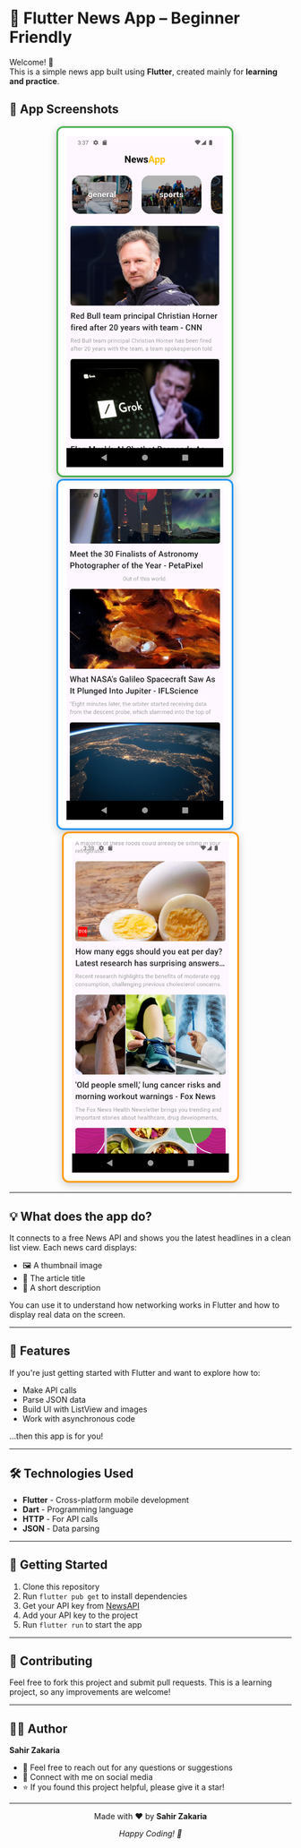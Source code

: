 # 📰 Flutter News App – Beginner Friendly

Welcome! 👋  
This is a simple news app built using **Flutter**, created mainly for **learning and practice**.

## 📸 App Screenshots

<div align="center">
  <img src="assets/screen1.png" alt="Home Screen" width="280" style="margin: 0 15px; border: 3px solid #4CAF50; border-radius: 12px; box-shadow: 0 4px 15px rgba(0,0,0,0.2); padding: 15px; background: white;">
  &nbsp;&nbsp;&nbsp;&nbsp;
  <img src="assets/screen2.png" alt="Article List" width="280" style="margin: 0 15px; border: 3px solid #2196F3; border-radius: 12px; box-shadow: 0 4px 15px rgba(0,0,0,0.2); padding: 15px; background: white;">
  &nbsp;&nbsp;&nbsp;&nbsp;
  <img src="assets/screen3.png" alt="Article Details" width="280" style="margin: 0 15px; border: 3px solid #FF9800; border-radius: 12px; box-shadow: 0 4px 15px rgba(0,0,0,0.2); padding: 15px; background: white;">
</div>

---

## 💡 What does the app do?

It connects to a free News API and shows you the latest headlines in a clean list view. Each news card displays:
- 🖼 A thumbnail image  
- 📰 The article title  
- 📝 A short description  

You can use it to understand how networking works in Flutter and how to display real data on the screen.

---

## 🚀 Features

If you're just getting started with Flutter and want to explore how to:
- Make API calls
- Parse JSON data
- Build UI with ListView and images
- Work with asynchronous code

…then this app is for you!

---

## 🛠️ Technologies Used

- **Flutter** - Cross-platform mobile development
- **Dart** - Programming language
- **HTTP** - For API calls
- **JSON** - Data parsing

---

## 📱 Getting Started

1. Clone this repository
2. Run `flutter pub get` to install dependencies
3. Get your API key from [NewsAPI](https://newsapi.org/)
4. Add your API key to the project
5. Run `flutter run` to start the app

---

## 🤝 Contributing

Feel free to fork this project and submit pull requests. This is a learning project, so any improvements are welcome!

---

## 👨‍💻 Author

**Sahir Zakaria**

- 📧 Feel free to reach out for any questions or suggestions
- 🔗 Connect with me on social media
- ⭐ If you found this project helpful, please give it a star!

---

<div align="center">
  <p>Made with ❤️ by <strong>Sahir Zakaria</strong></p>
  <p><em>Happy Coding! 🚀</em></p>
</div>
